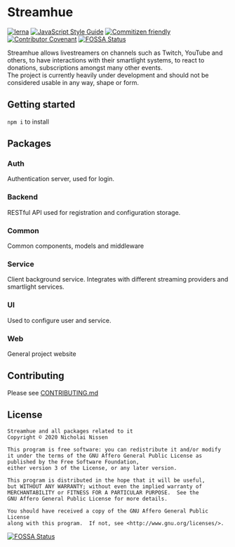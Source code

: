 # Streamhue
[![lerna](https://img.shields.io/badge/maintained%20with-lerna-cc00ff.svg)](https://lerna.js.org/)
[![JavaScript Style Guide](https://img.shields.io/badge/code_style-standard-brightgreen.svg)](https://standardjs.com)
[![Commitizen friendly](https://img.shields.io/badge/commitizen-friendly-brightgreen.svg)](http://commitizen.github.io/cz-cli/)
[![Contributor Covenant](https://img.shields.io/badge/Contributor%20Covenant-v2.0%20adopted-ff69b4.svg)](code_of_conduct.md)
[![FOSSA Status](https://app.fossa.com/api/projects/git%2Bgithub.com%2Fstreamhue%2Fstreamhue.svg?type=shield)](https://app.fossa.com/projects/git%2Bgithub.com%2Fstreamhue%2Fstreamhue?ref=badge_shield)

Streamhue allows livestreamers on channels such as Twitch, YouTube and others, to have interactions with their smartlight systems, to react to donations, subscriptions amongst many other events.\
The project is currently heavily under development and should not be considered usable in any way, shape or form.

## Getting started
`npm i` to install


## Packages
### Auth
Authentication server, used for login.
### Backend
RESTful API used for registration and configuration storage.
### Common
Common components, models and middleware
### Service
Client background service. Integrates with different streaming providers and smartlight services.
### UI
Used to configure user and service.
### Web
General project website

## Contributing
Please see [CONTRIBUTING.md](CONTRIBUTING.md)

## License
```
Streamhue and all packages related to it
Copyright © 2020 Nicholai Nissen

This program is free software: you can redistribute it and/or modify
it under the terms of the GNU Affero General Public License as published by the Free Software Foundation,
either version 3 of the License, or any later version.

This program is distributed in the hope that it will be useful,
but WITHOUT ANY WARRANTY; without even the implied warranty of
MERCHANTABILITY or FITNESS FOR A PARTICULAR PURPOSE.  See the
GNU Affero General Public License for more details.

You should have received a copy of the GNU Affero General Public License
along with this program.  If not, see <http://www.gnu.org/licenses/>.
```


[![FOSSA Status](https://app.fossa.com/api/projects/git%2Bgithub.com%2Fstreamhue%2Fstreamhue.svg?type=large)](https://app.fossa.com/projects/git%2Bgithub.com%2Fstreamhue%2Fstreamhue?ref=badge_large)